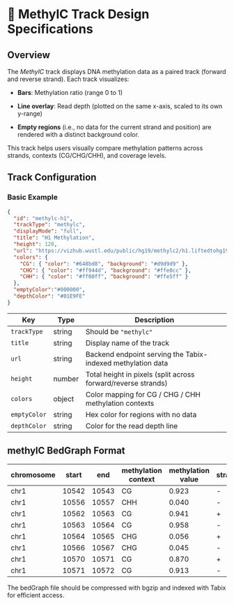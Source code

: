 # 🧬 MethylC Track Design Specifications

## Overview

The *MethylC* track displays DNA methylation data as a paired track (forward and reverse strand). Each track visualizes:

- **Bars**: Methylation ratio (range 0 to 1)

- **Line overlay**: Read depth (plotted on the same x-axis, scaled to its own y-range)

- **Empty regions** (i.e., no data for the current strand and position) are rendered with a distinct background color.

This track helps users visually compare methylation patterns across strands, contexts (CG/CHG/CHH), and coverage levels.

## Track Configuration

### Basic Example

```json
{
  "id": "methylc-h1",
  "trackType": "methylc",
  "displayMode": "full",
  "title": "H1 Methylation",
  "height": 120,
  "url": "https://vizhub.wustl.edu/public/hg19/methylc2/h1.liftedtohg19.gz",
  "colors": {
    "CG": { "color": "#648bd8", "background": "#d9d9d9" },
    "CHG": { "color": "#ff944d", "background": "#ffe0cc" },
    "CHH": { "color": "#ff00ff", "background": "#ffe5ff" }
  },
  "emptyColor":"#000000",
  "depthColor": "#01E9FE"
}
```

| Key          | Type   | Description                                                   |
| ------------ | ------ | ------------------------------------------------------------- |
| `trackType`  | string | Should be `"methylc"`                                         |
| `title`      | string | Display name of the track                                     |
| `url`        | string | Backend endpoint serving the Tabix-indexed methylation data   |
| `height`     | number | Total height in pixels (split across forward/reverse strands) |
| `colors`     | object | Color mapping for CG / CHG / CHH methylation contexts         |
| `emptyColor` | string | Hex color for regions with no data                            |
| `depthColor` | string | Color for the read depth line                                 |


## methylC BedGraph Format

| chromosome | start |  end  | methylation context | methylation value | strand | read depth |
| ---------- | ----- | ----- | ------------------- | ----------------- | ------ | ---------- |
| chr1       | 10542 | 10543 | CG                  | 0.923             | -      | 26         |
| chr1       | 10556 | 10557 | CHH                 | 0.040             | -      | 25         |
| chr1       | 10562 | 10563 | CG                  | 0.941             | +      | 17         |
| chr1       | 10563 | 10564 | CG                  | 0.958             | -      | 24         |
| chr1       | 10564 | 10565 | CHG                 | 0.056             | +      | 18         |
| chr1       | 10566 | 10567 | CHG                 | 0.045             | -      | 22         |
| chr1       | 10570 | 10571 | CG                  | 0.870             | +      | 23         |
| chr1       | 10571 | 10572 | CG                  | 0.913             | -      | 23         |

The bedGraph file should be compressed with bgzip and indexed with Tabix for efficient access.

